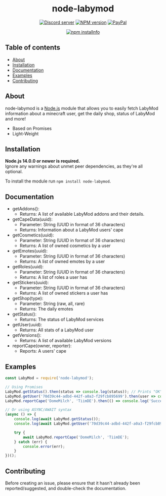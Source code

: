 <div align="center">
  <h1>
    node-labymod
  </h1>
  <p>
    <a href="https://discord.gg/28wAWvmS7a"><img src="https://img.shields.io/discord/768055408542744587?color=7289da&logo=discord&logoColor=white?maxAge=3600" alt="Discord server" /></a>
    <a href="https://www.npmjs.com/package/node-labymod"><img src="https://img.shields.io/npm/v/node-labymod.svg?maxAge=3600" alt="NPM version" /></a>
    <a href="https://www.paypal.com/paypalme/janicblmn"><img src="https://img.shields.io/badge/donate-PayPal-F96854.svg" alt="PayPal" /></a>
  </p>
  <p>
    <a href="https://nodei.co/npm/node-labymod"><img src="https://nodei.co/npm/node-labymod.png?downloads=true&stars=true" alt="npm installnfo" /></a>
  </p>
</div>

## Table of contents

- [About](#about)
- [Installation](#installation)
- [Documentation](#documentation)
- [Examples](#examples)
- [Contributing](#contributing)

## About

node-labymod is a [Node.js](https://nodejs.org) module that allows you to easily fetch LabyMod information about a
minecraft user, get the daily shop, status of LabyMod and more!

- Based on Promises
- Light-Weight

## Installation

**Node.js 14.0.0 or newer is required.**  
Ignore any warnings about unmet peer dependencies, as they're all optional.

To install the module run `npm install node-labymod`.

## Documentation

- getAddons():
  - Returns: A list of available LabyMod addons and their details. 
- getCapeData(uuid):
  - Parameter: String (UUID in format of 36 characters)
  - Returns: Information about a LabyMod users' cape
- getCosmetics(uuid):
  - Parameter: String (UUID in format of 36 characters)
  - Returns: A list of owned cosmetics by a user
- getEmotes(uuid):
  - Parameter: String (UUID in format of 36 characters)
  - Returns: A list of owned emotes by a user
- getRoles(uuid): 
  - Parameter: String (UUID in format of 36 characters)
  - Returns: A list of roles a user has
- getStickers(uuid): 
  - Parameter: String (UUID in format of 36 characters)
  - Returns: A list of owned stickers a user has
- getShop(type):
  - Parameter: String (raw, all, rare)
  - Returns: The daily emotes
- getStatus(): 
  - Returns: The status of LabyMod services
- getUser(uuid): 
  - Returns: All stats of a LabyMod user
- getVersions(): 
  - Returns: A list of available LabyMod versions
- reportCape(owner, reporter): 
  - Reports: A users' cape

## Examples

```js
const LabyMod = require('node-labymod');

// Using Promises
LabyMod.getStatus().then(status => console.log(status)); // Prints "OK" if everything is fine
LabyMod.getUser('70d39c44-adbd-442f-a0a3-f29fcb895699').then(user => console.log(user));
LabyMod.reportCape('DomeMilch', 'TiimDE').then(() => console.log('Success!')).catch(err => console.error(err));

// Or using ASYNC/AWAIT syntax
(async () => {
    console.log(await LabyMod.getStatus());
    console.log(await LabyMod.getUser('70d39c44-adbd-442f-a0a3-f29fcb895699'));

    try {
        await LabyMod.reportCape('DomeMilch', 'TiimDE');
    } catch (err) {
        console.error(err);
    }
})();
```

## Contributing

Before creating an issue, please ensure that it hasn't already been reported/suggested, and double-check the
documentation.